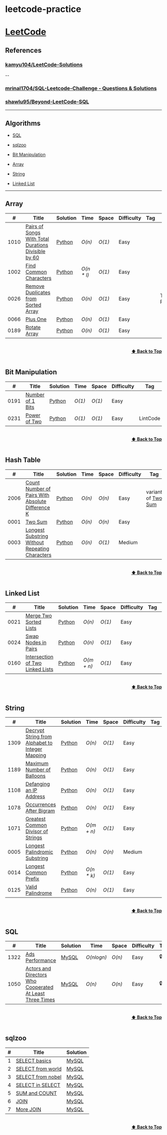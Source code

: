 # leetcode-practice

# [LeetCode](https://leetcode.com/problemset/all/)

## References

### [kamyu104/LeetCode-Solutions](https://github.com/kamyu104/LeetCode-Solutions)

--

### [mrinal1704/SQL-Leetcode-Challenge - Questions & Solutions](https://github.com/mrinal1704/SQL-Leetcode-Challenge)
### [shawlu95/Beyond-LeetCode-SQL](https://github.com/shawlu95/Beyond-LeetCode-SQL)

---

## Algorithms

* [SQL](https://github.com/jshuang0520/leetcode-practice/tree/master/python_part#SQL)
* [sqlzoo](https://github.com/jshuang0520/leetcode-practice/tree/master/python_part#sqlzoo)

* [Bit Manipulation](https://github.com/jshuang0520/leetcode-practice/tree/master/python_part#bit-manipulation)
* [Array](https://github.com/jshuang0520/leetcode-practice/tree/master/python_part#array)
* [String](https://github.com/jshuang0520/leetcode-practice/tree/master/python_part#string)
* [Linked List](https://github.com/jshuang0520/leetcode-practice/tree/master/python_part#linked-list)

---

## Array
|  #  | Title           | Solution                                                                                  |  Time           | Space           | Difficulty    | Tag          | Note| 
|-----|---------------- |-------------------------------------------------------------------------------------------| --------------- | --------------- | ------------- |--------------|-----|
1010 | [Pairs of Songs With Total Durations Divisible by 60](https://leetcode.com/problems/pairs-of-songs-with-total-durations-divisible-by-60/) | [Python](./python_part/array/1010-pairs-of-songs-with-total-durations-divisible-by-60.py) | _O(n)_ | _O(1)_      | Easy         ||
1002| [Find Common Characters](https://leetcode.com/problems/find-common-characters/) | [Python](./python_part/array/1002-find-common-characters.py)                              | _O(n * l)_ | _O(1)_      | Easy         ||
0026 | [Remove Duplicates from Sorted Array](https://leetcode.com/problems/remove-duplicates-from-sorted-array/)| [Python](./python_part/array/0026_remove_duplicates_from_sorted_array.py)                 | _O(n)_       | _O(1)_         | Easy           || Two Pointers
0066 | [Plus One](https://leetcode.com/problems/plus-one/)      | [Python](./python_part/array/0066_plus_one.py)                                            | _O(n)_           | _O(1)_         | Easy           || 
0189 | [Rotate Array](https://leetcode.com/problems/rotate-array/)      | [Python](./python_part/array/0189_rotate_array.py)                                        | _O(n)_           | _O(1)_         | Easy           ||



<br/>
<div align="right">
    <b><a href="#algorithms">⬆️ Back to Top</a></b>
</div>
<br/>


## Bit Manipulation
|  #  | Title           |  Solution       |  Time           | Space           | Difficulty    | Tag          | Note| 
|-----|---------------- | --------------- | --------------- | --------------- | ------------- |--------------|-----|
0191  |[Number of 1 Bits](https://leetcode.com/problems/number-of-1-bits/) | [Python](./python_part/bit_manipulation/0191_number_of_1_bits.py)   | _O(1)_           | _O(1)_         | Easy           ||
0231 | [Power of Two](https://leetcode.com/problems/power-of-two/) | [Python](./python_part/bit_manipulation/0231_power_of_two.py)   | _O(1)_ | _O(1)_ | Easy | LintCode ||


<br/>
<div align="right">
    <b><a href="#algorithms">⬆️ Back to Top</a></b>
</div>
<br/>


## Hash Table
|  #  | Title           | Solution                                                                                    |  Time           | Space           | Difficulty    | Tag          | Note| 
|-----|---------------- |---------------------------------------------------------------------------------------------| --------------- | --------------- | ------------- |--------------|-----|
2006 | [Count Number of Pairs With Absolute Difference K](https://leetcode.com/problems/count-number-of-pairs-with-absolute-difference-k/)      | [Python](./python_part/hash_table/2006-count-number-of-pairs-with-absolute-difference-k.py) | _O(n)_         | _O(n)_          | Easy         | variant of [Two Sum](https://leetcode.com/problems/two-sum/) |
0001| [Two Sum](https://leetcode.com/problems/two-sum/)      | [Python](./python_part/hash_table/0001_two_sum.py)                                          | _O(n)_         | _O(n)_          | Easy         ||
0003| [Longest Substring Without Repeating Characters](https://leetcode.com/problems/longest-substring-without-repeating-characters/) | [Python](./python_part/hash_table/0003_longest_substring_without_repeating.py)              | _O(n)_ | _O(1)_ | Medium ||


<br/>
<div align="right">
    <b><a href="#algorithms">⬆️ Back to Top</a></b>
</div>
<br/>



## Linked List
|  #  | Title           |  Solution       |  Time           | Space           | Difficulty    | Tag          | Note| 
|-----|---------------- | --------------- | --------------- | --------------- | ------------- |--------------|-----|
0021| [Merge Two Sorted Lists](https://leetcode.com/problems/merge-two-sorted-lists/)| [Python](./python_part/linked_list/0021_merge_two_sorted_lists.py) | _O(n)_ | _O(1)_ | Easy         ||
0024| [Swap Nodes in Pairs](https://leetcode.com/problems/swap-nodes-in-pairs/) | [Python](./python_part/linked_list/0024_swap_nodes_in_pairs.py)   | _O(n)_          | _O(1)_          | Easy         ||
0160| [Intersection of Two Linked Lists](https://leetcode.com/problems/intersection-of-two-linked-lists/)| [Python](./python_part/linked_list/0160_intersection_of_two_linked_lists.py) | _O(m + n)_ | _O(1)_         | Easy           ||



<br/>
<div align="right">
    <b><a href="#algorithms">⬆️ Back to Top</a></b>
</div>
<br/>



## String
|  #  | Title           | Solution                                                                               |  Time           | Space           | Difficulty    | Tag          | Note| 
|-----|---------------- |----------------------------------------------------------------------------------------| --------------- | --------------- | ------------- |--------------|-----|
1309 | [Decrypt String from Alphabet to Integer Mapping](https://leetcode.com/problems/decrypt-string-from-alphabet-to-integer-mapping/) | [Python](./python_part/string/1309-decrypt-string-from-alphabet-to-integer-mapping.py) | _O(n)_ | _O(1)_ | Easy | |
1189 | [Maximum Number of Balloons](https://leetcode.com/problems/maximum-number-of-balloons/) | [Python](./python_part/string/1189-maximum-number-of-balloons.py)                      | _O(n)_ | _O(1)_ | Easy | | Hash
1108 | [Defanging an IP Address](https://leetcode.com/problems/defanging-an-ip-address/) | [Python](./python_part/string/1108-defanging-an-ip-address.py)                         | _O(n)_ | _O(1)_      | Easy         ||
1078 | [Occurrences After Bigram](https://leetcode.com/problems/occurrences-after-bigram/) | [Python](./python_part/string/1078-occurrences-after-bigram.py)                        | _O(n)_ | _O(1)_      | Easy         ||
1071 | [Greatest Common Divisor of Strings](https://leetcode.com/problems/greatest-common-divisor-of-strings/) | [Python](./python_part/string/1071-greatest-common-divisor-of-strings.py)              | _O(m + n)_ | _O(1)_      | Easy         ||
0005| [Longest Palindromic Substring](https://leetcode.com/problems/longest-palindromic-substring/) | [Python](./python_part/string/0005_longest_palindromic_substring.py)                   | _O(n)_ | _O(n)_ |  Medium || `Manacher's Algorithm`
0014| [Longest Common Prefix](https://leetcode.com/problems/longest-common-prefix/) | [Python](./python_part/string/0014_longest_common_prefix.py)                           | _O(n * k)_      | _O(1)_  | Easy           ||
0125| [Valid Palindrome](https://leetcode.com/problems/valid-palindrome/) | [Python](./python_part/string/0125_valid_palindrome.py)                                | _O(n)_  | _O(1)_         | Easy           ||



<br/>
<div align="right">
    <b><a href="#algorithms">⬆️ Back to Top</a></b>
</div>
<br/>



## SQL
|  #  | Title           | Solution                                                                              |  Time           | Space           | Difficulty    | Tag          | Note| 
|-----|---------------- |---------------------------------------------------------------------------------------| --------------- | --------------- | ------------- |--------------|-----|
1322 | [Ads Performance](https://leetcode.com/problems/ads-performance/) | [MySQL](./sql_part/1322-ads-performance.sql)                                          | _O(nlogn)_ | _O(n)_       | Easy           |🔒| |
1050 | [Actors and Directors Who Cooperated At Least Three Times](https://leetcode.com/problems/actors-and-directors-who-cooperated-at-least-three-times/) | [MySQL](./sql_part/1050-actors-and-directors-who-cooperated-at-least-three-times.sql) | _O(n)_ | _O(n)_       | Easy           |🔒| |


<br/>
<div align="right">
    <b><a href="#algorithms">⬆️ Back to Top</a></b>
</div>
<br/>

## sqlzoo
|  #  | Title           | Solution                                                                              | 
|-----|---------------- |---------------------------------------------------------------------------------------|
1 | [SELECT basics](https://sqlzoo.net/wiki/SELECT_basics) | [MySQL](./sqlzoo/SELECT_basics.sql)
2 | [SELECT from world](https://sqlzoo.net/wiki/SELECT_from_WORLD_Tutorial) | [MySQL](./sqlzoo/SELECT_from_WORLD_Tutorial.sql)
3 | [SELECT from nobel](https://sqlzoo.net/wiki/SELECT_from_Nobel_Tutorial) | [MySQL](./sqlzoo/SELECT_from_Nobel_Tutorial.sql)
4 | [SELECT in SELECT](https://sqlzoo.net/wiki/SELECT_within_SELECT_Tutorial) | [MySQL](./sqlzoo/SELECT_within_SELECT_Tutorial.sql)
5 | [SUM and COUNT](https://sqlzoo.net/wiki/SUM_and_COUNT) | [MySQL](./sqlzoo/SUM_and_COUNT.sql)
6 | [JOIN](https://sqlzoo.net/wiki/The_JOIN_operation) | [MySQL](./sqlzoo/The_JOIN_operation.sql)
7 | [More JOIN](https://sqlzoo.net/wiki/More_JOIN_operations) | [MySQL](./sqlzoo/More_JOIN_operations.sql)



<br/>
<div align="right">
    <b><a href="#algorithms">⬆️ Back to Top</a></b>
</div>
<br/>